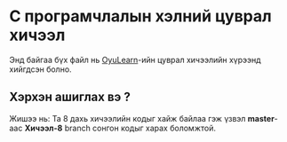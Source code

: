 # C програмчлалын хэлний цуврал хичээл
Энд байгаа бүх файл нь [OyuLearn](https://www.youtube.com/OyuTube)-ийн цуврал хичээлийн хүрээнд хийгдсэн болно.

## Хэрхэн ашиглах вэ ?
Жишээ нь: Та 8 дахь хичээлийн кодыг хайж байлаа гэж үзвэл **master**-аас **Хичээл-8** branch сонгон кодыг харах боломжтой.
